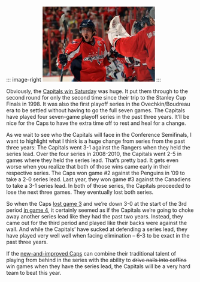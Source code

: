 ::: image-right
[![Ovechkin Celebrates the Capitals' First Goal in Game 5](https://raw.githubusercontent.com/devhawk/devhawk.github.io/master/images/blog/20110425-playing-with-the-lead/OviCelebratesGoal-300x200.jpg "Ovechkin Celebrates the Capitals' First Goal in Game 5")](http://www.nhl.com/ice/recap.htm?id=2010030115)
:::

Obviously, the [Capitals win
Saturday](http://www.nhl.com/ice/recap.htm?id=2010030115) was huge. It
put them through to the second round for only the second time since
their trip to the Stanley Cup Finals in 1998. It was also the first
playoff series in the Ovechkin/Boudreau era to be settled without having
to go the full seven games. The Capitals have played four seven-game
playoff series in the past three years. It’ll be nice for the Caps to
have the extra time off to rest and heal for a change.

As we wait to see who the Capitals will face in the Conference
Semifinals, I want to highlight what I think is a huge change from
series from the past three years: The Capitals went 3-1 against the
Rangers when they held the series lead. Over the four series in
2008-2010, the Capitals went 2-5 in games where they held the series
lead. That’s pretty bad. It gets even worse when you realize that both
of those wins came early in their respective series. The Caps won game
\#2 against the Penguins in ’09 to take a 2-0 series lead. Last year,
they won game \#3 against the Canadiens to take a 3-1 series lead. In
both of those series, the Capitals proceeded to lose the next three
games. They eventually lost both series.

So when the Caps [lost game
3](http://www.nhl.com/ice/recap.htm?id=2010030113) and we’re down 3-0 at
the start of the 3rd period [in game
4](http://www.nhl.com/ice/recap.htm?id=2010030114), it certainly seemed
as if the Capitals we’re going to choke away another series lead like
they had the past two years. Instead, they came out for the third period
and played like their backs were against the wall. And while the
Capitals’ have sucked at defending a series lead, they have played very
well well when facing elimination – 6-3 to be exact in the past three
years.

If the [new-and-improved
Caps](http://www.usatoday.com/sports/hockey/nhl/capitals/2011-04-19-alex-ovechkin-capitals-playoffs_N.htm)
can combine their traditional talent of playing from behind in the
series with the ability to ~~drive nails into coffins~~ win games when
they have the series lead, the Capitals will be a very hard team to beat
this year.
